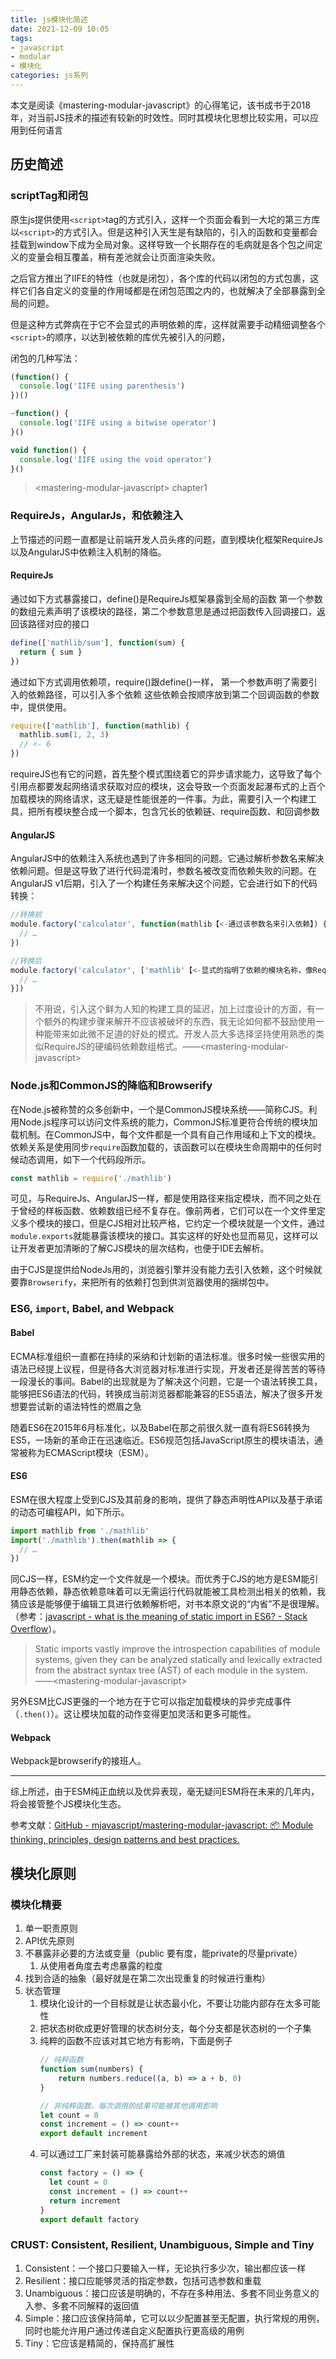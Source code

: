 ```yaml
---
title: js模块化简述
date: 2021-12-09 10:05
tags: 
- javascript
- modular
- 模块化
categories: js系列
---
```


本文是阅读《mastering-modular-javascript》的心得笔记，该书成书于2018年，对当前JS技术的描述有较新的时效性。同时其模块化思想比较实用，可以应用到任何语言

## 历史简述
### scriptTag和闭包
原生js提供使用`<script>`tag的方式引入，这样一个页面会看到一大坨的第三方库以`<script>`的方式引入。但是这种引入天生是有缺陷的，引入的函数和变量都会挂载到window下成为全局对象。这样导致一个长期存在的毛病就是各个包之间定义的变量会相互覆盖，稍有差池就会让页面渲染失败。

之后官方推出了IIFE的特性（也就是闭包），各个库的代码以闭包的方式包裹，这样它们各自定义的变量的作用域都是在闭包范围之内的，也就解决了全部暴露到全局的问题。

但是这种方式弊病在于它不会显式的声明依赖的库，这样就需要手动精细调整各个`<script>`的顺序，以达到被依赖的库优先被引入的问题，

闭包的几种写法：
```javascript
(function() {
  console.log('IIFE using parenthesis')
})()

~function() {
  console.log('IIFE using a bitwise operator')
}()

void function() {
  console.log('IIFE using the void operator')
}()
```

> \<mastering-modular-javascript\> chapter1

### RequireJs，AngularJs，和依赖注入
上节描述的问题一直都是让前端开发人员头疼的问题，直到模块化框架RequireJs以及AngularJS中依赖注入机制的降临。

#### RequireJs
通过如下方式暴露接口，define()是RequireJs框架暴露到全局的函数
第一个参数的数组元素声明了该模块的路径，第二个参数意思是通过把函数传入回调接口，返回该路径对应的接口
```javascript
define(['mathlib/sum'], function(sum) {
  return { sum }
})
```

通过如下方式调用依赖项，require()跟define()一样，
第一个参数声明了需要引入的依赖路径，可以引入多个依赖
这些依赖会按顺序放到第二个回调函数的参数中，提供使用。
```javascript
require(['mathlib'], function(mathlib) {
  mathlib.sum(1, 2, 3)
  // <- 6
})
```

requireJS也有它的问题，首先整个模式围绕着它的异步请求能力，这导致了每个引用点都要发起网络请求获取对应的模块，这会导致一个页面发起瀑布式的上百个加载模块的网络请求，这无疑是性能很差的一件事。为此，需要引入一个构建工具，把所有模块整合成一个脚本，包含冗长的依赖链、require函数、和回调参数

#### AngularJS
AngularJS中的依赖注入系统也遇到了许多相同的问题。它通过解析参数名来解决依赖问题。但是这导致了进行代码混淆时，参数名被改变而依赖失败的问题。在AngularJS v1后期，引入了一个构建任务来解决这个问题，它会进行如下的代码转换：
```javascript
//转换前
module.factory('calculator', function(mathlib【<-通过该参数名来引入依赖】) {
  // …
})
```

```javascript
//转换后
module.factory('calculator', ['mathlib'【<-显式的指明了依赖的模块名称，像RequireJs一样】, function(mathlib) {
  // …
}])
```

> 不用说，引入这个鲜为人知的构建工具的延迟，加上过度设计的方面，有一个额外的构建步骤来解开不应该被破坏的东西，我无论如何都不鼓励使用一种能带来如此微不足道的好处的模式。开发人员大多选择坚持使用熟悉的类似RequireJS的硬编码依赖数组格式。——\<mastering-modular-javascript\>

### Node.js和CommonJS的降临和Browserify
在Node.js被称赞的众多创新中，一个是CommonJS模块系统——简称CJS。利用Node.js程序可以访问文件系统的能力，CommonJS标准更符合传统的模块加载机制。在CommonJS中，每个文件都是一个具有自己作用域和上下文的模块。依赖关系是使用同步`require`函数加载的，该函数可以在模块生命周期中的任何时候动态调用，如下一个代码段所示。
```javascript
const mathlib = require('./mathlib')
```

可见，与RequireJs、AngularJS一样，都是使用路径来指定模块，而不同之处在于曾经的样板函数、依赖数组已经不复存在。像前两者，它们可以在一个文件里定义多个模块的接口，但是CJS相对比较严格，它约定一个模块就是一个文件，通过`module.exports`就能暴露该模块的接口。其实这样的好处也显而易见，这样可以让开发者更加清晰的了解CJS模块的层次结构，也便于IDE去解析。

由于CJS是提供给NodeJs用的，浏览器引擎并没有能力去引入依赖，这个时候就要靠`Browserify`，来把所有的依赖打包到供浏览器使用的捆绑包中。


### ES6, `import`, Babel, and Webpack
#### Babel
ECMA标准组织一直都在持续的采纳和计划新的语法标准。很多时候一些很实用的语法已经提上议程，但是待各大浏览器对标准进行实现，开发者还是得苦苦的等待一段漫长的事间。Babel的出现就是为了解决这个问题，它是一个语法转换工具，能够把ES6语法的代码，转换成当前浏览器都能兼容的ES5语法，解决了很多开发想要尝试新的语法特性的燃眉之急

随着ES6在2015年6月标准化，以及Babel在那之前很久就一直有将ES6转换为ES5，一场新的革命正在迅速临近。ES6规范包括JavaScript原生的模块语法，通常被称为ECMAScript模块（ESM）。

#### ES6
ESM在很大程度上受到CJS及其前身的影响，提供了静态声明性API以及基于承诺的动态可编程API，如下所示。

```javascript
import mathlib from './mathlib'
import('./mathlib').then(mathlib => {
  // …
})
```

同CJS一样，ESM约定一个文件就是一个模块。而优秀于CJS的地方是ESM能引用静态依赖，静态依赖意味着可以无需运行代码就能被工具检测出相关的依赖，我猜应该是能够便于编辑工具进行依赖解析吧，对书本原文说的“内省”不是很理解。（参考：[javascript - what is the meaning of static import in ES6? - Stack Overflow](https://stackoverflow.com/questions/52965907/what-is-the-meaning-of-static-import-in-es6)）。

> Static imports vastly improve the introspection capabilities of module systems, given they can be analyzed statically and lexically extracted from the abstract syntax tree (AST) of each module in the system.	——\<mastering-modular-javascript\>

另外ESM比CJS更强的一个地方在于它可以指定加载模块的异步完成事件（`.then()`）。这让模块加载的动作变得更加灵活和更多可能性。


#### Webpack
Webpack是browserify的接班人。


___
综上所述，由于ESM纯正血统以及优异表现，毫无疑问ESM将在未来的几年内，将会接管整个JS模块化生态。

参考文献：[GitHub - mjavascript/mastering-modular-javascript: 📦 Module thinking, principles, design patterns and best practices.](https://github.com/mjavascript/mastering-modular-javascript)



## 模块化原则
### 模块化精要
1. 单一职责原则
2. API优先原则
3. 不暴露非必要的方法或变量（public 要有度，能private的尽量private）
	1. 从使用者角度去考虑暴露的粒度
4. 找到合适的抽象（最好就是在第二次出现重复的时候进行重构）
5. 状态管理
	1. 模块化设计的一个目标就是让状态最小化，不要让功能内部存在太多可能性
	2. 把状态树砍成更好管理的状态树分支，每个分支都是状态树的一个子集
	3. 纯粹的函数不应该对其它地方有影响，下面是例子
		```javascript
		// 纯粹函数
		function sum(numbers) {
			return numbers.reduce((a, b) => a + b, 0)
		}
		
		// 非纯粹函数，每次调用的结果可能被其他调用影响
		let count = 0
		const increment = () => count++
		export default increment
		```
	4. 可以通过工厂来封装可能暴露给外部的状态，来减少状态的熵值
		```javascript
		const factory = () => {
		  let count = 0
		  const increment = () => count++
		  return increment
		}
		export default factory
		```

### CRUST: Consistent, Resilient, Unambiguous, Simple and Tiny
1. Consistent：一个接口只要输入一样，无论执行多少次，输出都应该一样
2. Resilient：接口应能够灵活的指定参数，包括可选参数和重载
3. Unambiguous：接口应该是明确的，不存在多种用法、多套不同业务意义的入参、多套不同解释的返回值
4. Simple：接口应该保持简单，它可以以少配置甚至无配置，执行常规的用例，同时也能允许用户通过传递自定义配置执行更高级的用例
5. Tiny：它应该是精简的，保持高扩展性

